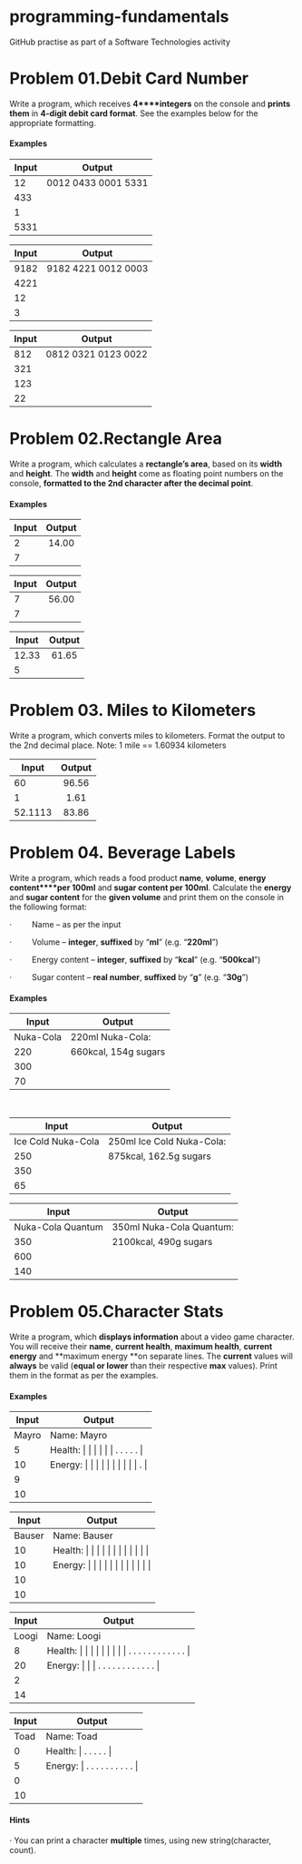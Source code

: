 ﻿# programming-fundamentals
GitHub practise as part of a Software Technologies activity


 Problem 01.Debit Card Number
 ============================
Write a program, which receives **4****integers** on the
console and **prints them** in **4-digit debit card format**. See the
examples below for the appropriate formatting.

#### Examples

| **Input**	| **Output**	
| ------------- |:---------------------:|
|12		|0012 0433 0001 5331	|
|433		|			|
|1		|			|
|5331		|			|

| **Input**	| **Output**	
| ------------- |:---------------------:|	
|9182		|9182 4221 0012 0003	|
|4221		|			|
|12		|			|
|3		|			|

| **Input**	| **Output**	
| ------------- |:---------------------:|
|812		|0812 0321 0123 0022	|
|321		|			|
|123		|			|
|22




 Problem 02.Rectangle Area
 =========================
Write a program, which calculates a **rectangle’s area**, based on its **width**
and **height**. The **width** and **height** come as
floating point numbers on the console, **formatted to the 2nd character after the decimal point**.

#### Examples

| **Input**	| **Output**	|
| ------------- |:-------------:|
|2		|14.00		|
|7		|		|

| **Input**	| **Output**	|
| ------------- |:-------------:|
|7		|56.00		|
|7		|		|

| **Input**	| **Output**	|
| ------------- |:-------------:|
|12.33		|61.65		|
|5		|		|



 

  
  Problem 03. Miles to Kilometers
  ===============================
Write a program, which converts miles to kilometers. Format the output to the 2nd decimal place.
Note: 1 mile == 1.60934 kilometers

| **Input**	| **Output**	
| ------------- |:-------------:|
| 60            | 96.56         |
| 1             | 1.61          |
| 52.1113       | 83.86         |




 Problem 04. Beverage Labels
 ===========================
Write a program, which reads a food product **name**, **volume**, **energy content****per 100ml** and **sugar content per 100ml**. Calculate the **energy** and **sugar content**
for the **given volume** and print them
on the console in the following format:

·        
Name – as per the input

·        
Volume – **integer**, **suffixed** by “**ml**” (e.g. “**220ml**”)

·        
Energy content – **integer**, **suffixed** by “**kcal**” (e.g. “**500kcal**”)

·        
Sugar content – **real number**, **suffixed** by “**g**” (e.g. “**30g**”) 


#### Examples

 

|**Input**		|	**Output**		|
|-----------------------|-------------------------------|
|Nuka-Cola		|220ml Nuka-Cola:		|
|220			|660kcal,  154g sugars		|
|300			|				|
|70			|				|

 

|**Input**		|	**Output**		|
|-----------------------|-------------------------------|
|Ice Cold Nuka-Cola	|250ml Ice Cold Nuka-Cola:	|
|250			|875kcal, 162.5g sugars		|
|350			|				|
|65			|				|



|**Input**		|	**Output**		|
|-----------------------|-------------------------------|
|Nuka-Cola Quantum	|350ml Nuka-Cola Quantum:	
|350			|2100kcal, 490g sugars		
|600							
|140							





 Problem 05.Character Stats
 ==========================
Write a program, which **displays
information** about a video game character. You will receive their **name**, **current health**, **maximum
health**, **current energy** and **maximum energy **on separate lines. The **current** values will **always** be valid (**equal or lower** than their respective **max** values). Print them in the format as per the examples.



#### Examples


|**Input**		|	**Output**		
|-----------------------|-------------------------------
|Mayro			|Name: Mayro			
|5			|Health: \| \| \| \| \| \| \. \. \. \. \. \|
|10			|Energy: \| \| \| \| \| \| \| \| \| \| \. \|	
|9							
|10			
 

|**Input**		|	**Output**		
|-----------------------|-------------------------------
|Bauser			|Name: Bauser			
|10			|Health: \| \| \| \| \| \| \| \| \| \| \| \|
|10			|Energy: \| \| \| \| \| \| \| \| \| \| \| \|
|10							
|10		

 

|**Input**		|	**Output**			
|-----------------------|-------------------------------	
|Loogi			|Name: Loogi				
|8			|Health: \| \| \| \| \| \| \| \| \| \. \. \. \. \. \. \. \. \. \. \. \. \|
|20			|Energy: \| \| \| \. \. \. \. \. \. \. \. \. \. \. \. \|		
|2								
|14	



|**Input**		|	**Output**		
|-----------------------|-------------------------------
|Toad			|Name: Toad			
|0			|Health: \| \. \. \. \. \. \|		
|5			|Energy: \| \. \. \. \. \. \. \. \. \. \. \|
|0							
|10		 



#### Hints

· You can print a character **multiple** times, using new string(character, count).